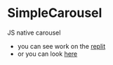 # SimpleCarousel
JS native carousel

- you can see work on the [replit](https://repl.it/@IvanIvan/SimpleCarousel)
- or you can look [here](example/index.html)

